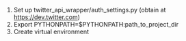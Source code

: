 1. Set up twitter_api_wrapper/auth_settings.py (obtain at https://dev.twitter.com)
2. Export PYTHONPATH=$PYTHONPATH:path_to_project_dir
3. Create virtual environment